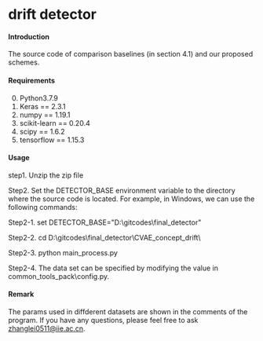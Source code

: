 # drift detector

#### Introduction
The source code of comparison baselines (in section 4.1) and our proposed schemes.

#### Requirements
0. Python3.7.9
1. Keras == 2.3.1
2. numpy == 1.19.1
3. scikit-learn == 0.20.4
4. scipy == 1.6.2
5. tensorflow == 1.15.3

#### Usage
step1. Unzip the zip file

Step2. Set the DETECTOR_BASE environment variable to the directory where the source code is located. For example, in Windows, we can use the following commands:

Step2-1. set DETECTOR_BASE="D:\gitcodes\final_detector\"

Step2-2. cd D:\gitcodes\final_detector\CVAE_concept_drift\

Step2-3. python main_process.py

Step2-4. The data set can be specified by modifying the value in common_tools_pack\config.py.

#### Remark
The params used in diffderent datasets are shown in the comments of the program. If you have any questions, please feel free to ask zhanglei0511@iie.ac.cn.
